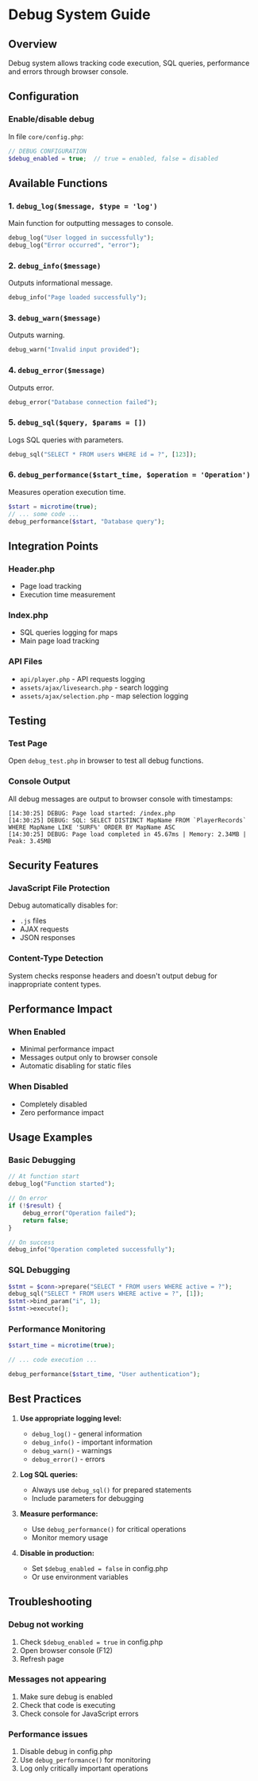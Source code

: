 # Debug System Guide

## Overview

Debug system allows tracking code execution, SQL queries, performance and errors through browser console.

## Configuration

### Enable/disable debug

In file `core/config.php`:

```php
// DEBUG CONFIGURATION
$debug_enabled = true;  // true = enabled, false = disabled
```

## Available Functions

### 1. `debug_log($message, $type = 'log')`
Main function for outputting messages to console.

```php
debug_log("User logged in successfully");
debug_log("Error occurred", "error");
```

### 2. `debug_info($message)`
Outputs informational message.

```php
debug_info("Page loaded successfully");
```

### 3. `debug_warn($message)`
Outputs warning.

```php
debug_warn("Invalid input provided");
```

### 4. `debug_error($message)`
Outputs error.

```php
debug_error("Database connection failed");
```

### 5. `debug_sql($query, $params = [])`
Logs SQL queries with parameters.

```php
debug_sql("SELECT * FROM users WHERE id = ?", [123]);
```

### 6. `debug_performance($start_time, $operation = 'Operation')`
Measures operation execution time.

```php
$start = microtime(true);
// ... some code ...
debug_performance($start, "Database query");
```

## Integration Points

### Header.php
- Page load tracking
- Execution time measurement

### Index.php
- SQL queries logging for maps
- Main page load tracking

### API Files
- `api/player.php` - API requests logging
- `assets/ajax/livesearch.php` - search logging
- `assets/ajax/selection.php` - map selection logging

## Testing

### Test Page
Open `debug_test.php` in browser to test all debug functions.

### Console Output
All debug messages are output to browser console with timestamps:

```
[14:30:25] DEBUG: Page load started: /index.php
[14:30:25] DEBUG: SQL: SELECT DISTINCT MapName FROM `PlayerRecords` WHERE MapName LIKE 'SURF%' ORDER BY MapName ASC
[14:30:25] DEBUG: Page load completed in 45.67ms | Memory: 2.34MB | Peak: 3.45MB
```

## Security Features

### JavaScript File Protection
Debug automatically disables for:
- `.js` files
- AJAX requests
- JSON responses

### Content-Type Detection
System checks response headers and doesn't output debug for inappropriate content types.

## Performance Impact

### When Enabled
- Minimal performance impact
- Messages output only to browser console
- Automatic disabling for static files

### When Disabled
- Completely disabled
- Zero performance impact

## Usage Examples

### Basic Debugging
```php
// At function start
debug_log("Function started");

// On error
if (!$result) {
    debug_error("Operation failed");
    return false;
}

// On success
debug_info("Operation completed successfully");
```

### SQL Debugging
```php
$stmt = $conn->prepare("SELECT * FROM users WHERE active = ?");
debug_sql("SELECT * FROM users WHERE active = ?", [1]);
$stmt->bind_param("i", 1);
$stmt->execute();
```

### Performance Monitoring
```php
$start_time = microtime(true);

// ... code execution ...

debug_performance($start_time, "User authentication");
```

## Best Practices

1. **Use appropriate logging level:**
   - `debug_log()` - general information
   - `debug_info()` - important information
   - `debug_warn()` - warnings
   - `debug_error()` - errors

2. **Log SQL queries:**
   - Always use `debug_sql()` for prepared statements
   - Include parameters for debugging

3. **Measure performance:**
   - Use `debug_performance()` for critical operations
   - Monitor memory usage

4. **Disable in production:**
   - Set `$debug_enabled = false` in config.php
   - Or use environment variables

## Troubleshooting

### Debug not working
1. Check `$debug_enabled = true` in config.php
2. Open browser console (F12)
3. Refresh page

### Messages not appearing
1. Make sure debug is enabled
2. Check that code is executing
3. Check console for JavaScript errors

### Performance issues
1. Disable debug in config.php
2. Use `debug_performance()` for monitoring
3. Log only critically important operations
